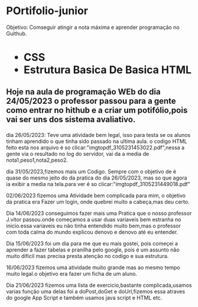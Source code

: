 # POrtifolio-junior 

Objetivo: Comseguir atingir a nota máxima e aprender programação no Guithub.

<h1>
  <Ul>
    <li> CSS </li>
    <li> Estrutura Basica De  Basica HTML </li>
  </Ul>
  </h1>
  
  <h2> 
  <p> Hoje na aula de programação WEb do dia 24/05/2023 o professor passou para a gente como entrar no hithub e a criar um potifólio,pois vai ser uns dos sistema avaliativo.</p>
  </h2>
dia 26/05/2023:
Teve uma atividade bem legal, isso para testa se os alunos tinham aprendido o que tinha sido passado na ultima aula. o codigo HTML feito esta nos arquivo é so clicar:"imgtopdf_3105231453022.pdf",nessa  a gente via o resultado no log do servidor, vai da a media de nota1,peso1,nota2,peso2.


dia 31/05/2023,fizemos mais um Codigo.
Sempre com o objetivo de é quase do mesmo jeito do da pratica do dia 26/05/2023, mas so que agora ia exibir a media na tela.para ver é so clicar:"imgtopdf_3105231449018.pdf"

02/06/2023 fizemos uma Atividade bem complicada para mim, o objetivo da pratica era Fazer um login, onde quebrei muito a cabeça,mas deu certo.

Dia 14/06/2023 conseguimos fazer mais uma Pratica que o nosso professor J.vitor passou.onde começamos a usar duas variaveis bem estranha no inicio.essa variaveis eu não tinha entendido muito bem,mas o professor com toda calma do mundo explicou denovo e denovo até eu entender.

Dia 15/06/2023 foi um dia para me que eu mais gostei, pois começei a aprender a fazer tabelas e pranilha pelo google, pois é um assunto não muito dificil mas precisa presta atenção no codigo e sua estrutura.

16/06/2023 fizemos uma atividade muito grande mas ao mesmo tempo muito legal.o objetivo era fazer um ficha de um aluno.

Dia 21/06/2023 fizemos uma lista de exercicio,bastante complicada,usamos varias função uma delas foi a doPost,doGet e doUrl,fizemos essa atraves do google App Script e também usamos java script e HTML etc.
